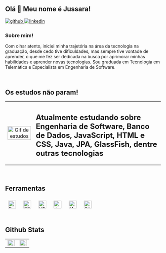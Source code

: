 ## Olá 👋 Meu nome é Jussara!  
  

<a href="https://github.com/https://github.com/Jussarateixeira" target="_blank">
<img src=https://img.shields.io/badge/github-%2324292e.svg?&style=for-the-badge&logo=github&logoColor=white alt=github style="margin-bottom: 5px;" />
</a>
<a href="https://linkedin.com/in/https://www.linkedin.com/in/jussara-teixeira/" target="_blank">
<img src=https://img.shields.io/badge/linkedin-%231E77B5.svg?&style=for-the-badge&logo=linkedin&logoColor=white alt=linkedin style="margin-bottom: 5px;" />
</a>  
  



### Sobre mim!  
Com olhar atento, iniciei minha trajetória na área da tecnologia na graduação, desde cedo tive dificuldades, mas sempre tive vontade de aprender, o que me fez ser dedicada na busca por aprimorar minhas habilidades e aprender novas tecnologias. Sou graduada em Tecnologia em Telemática  e Especialista em Engenharia de Software.   
  

<br/>  


## Os estudos não param! 

<table>
    <tr>
        <td align="center">
            <img src="https://i.gifer.com/J4o.gif" alt="Gif de estudos" style="width: 100%;" />
        </td>
        <td>
            <h2>Atualmente estudando sobre Engenharia de Software, Banco de Dados, JavaScript, HTML e CSS, Java, JPA, GlassFish, dentre outras tecnologias</h2>
        </td>
    </tr>
</table>

<br/>  


## Ferramentas
<div align="left">  
<a href="https://getbootstrap.com/docs/3.4/javascript/" target="_blank"><img style="margin: 10px" src="https://profilinator.rishav.dev/skills-assets/bootstrap-plain.svg" alt="Bootstrap" height="25" /></a>  
<a href="https://www.w3schools.com/css/" target="_blank"><img style="margin: 10px" src="https://profilinator.rishav.dev/skills-assets/css3-original-wordmark.svg" alt="CSS3" height="25" /></a>  
<a href="https://en.wikipedia.org/wiki/HTML5" target="_blank"><img style="margin: 10px" src="https://profilinator.rishav.dev/skills-assets/html5-original-wordmark.svg" alt="HTML5" height="25" /></a>  
<a href="https://www.javascript.com/" target="_blank"><img style="margin: 10px" src="https://profilinator.rishav.dev/skills-assets/javascript-original.svg" alt="JavaScript" height="25" /></a>  
<a href="https://www.mysql.com/" target="_blank"><img style="margin: 10px" src="https://profilinator.rishav.dev/skills-assets/mysql-original-wordmark.svg" alt="MySQL" height="25" /></a>  
<a href="https://github.com/" target="_blank"><img style="margin: 10px" src="https://profilinator.rishav.dev/skills-assets/git-scm-icon.svg" alt="Git" height="25" /></a>  
</div>  

<br/>  


## Github Stats  
<table><tr><td valign="top" width="50%">

<img src="https://github-readme-stats.vercel.app/api?username=Jussarateixeira&show_icons=true&count_private=true&hide_border=true" align="left" style="width: 100%" />

</td><td valign="top" width="50%">

<img src="https://github-readme-stats.vercel.app/api/top-langs/?username=Jussarateixeira&hide_border=true&layout=compact" align="left" style="width: 100%" />

</td></tr></table>  


